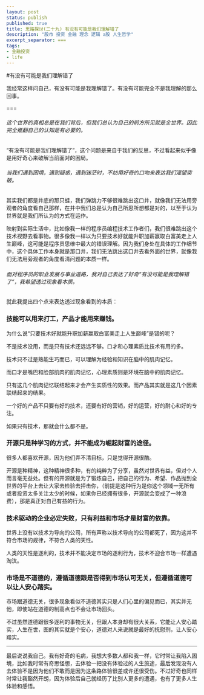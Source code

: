 ```yaml
---
layout: post
status: publish
published: true
title: 思路探讨(二十九) 有没有可能是我们理解错了
description: "股市 投资 金融 理念 逻辑 a股 人生哲学"
excerpt_separator: ===
tags:
- 金融投资
- life
---
```


#有没有可能是我们理解错了

我经常这样问自己，有没有可能是我理解错了。有没有可能完全不是我理解的那么回事。

===

###### 这个世界的真相总是在我们背后，但我们总认为自己的前方所见就是全世界。因此完全推翻自己的认知是有必要的。

“有没有可能是我们理解错了”，这个问题是来自于我们的反思，不过看起来似乎像是用好奇心来破解当前面对的困局。

###### 当我们遇到困境，遇到疑惑，遇到迷茫时，不妨用好奇的口吻来表达我们渴望突破。

其实我们都是井底的那只蛙，我们弹跳力不够很难跳出这口井，就像我们无法用旁观者的角度看自己那样，在井中我们总是认为自己所思所想都是对的，以至于认为世界就是我们所认为的方式在运作。

映射到实际生活中，比如像我一样的程序员编程技术工作者们，我们很难跳出这个技术视野去看事物。很多像我一样以为只要技术好就能升职加薪赢取白富美走上人生巅峰，这可能是程序员思维中最大的错误理解。因为我们身处在具体的工作细节中，这个具体工作本身就是那口井，我们无法跳出这口井去看外面的世界，就像我们无法用旁观者的角度看清问题的本质一样。

###### 面对程序员的职业发展与事业道路，我对自己表达了好奇“有没可能是我理解错了”，我希望透过现象看本质。

就此我提出四个点来表达透过现象看到的本质：

### 技能可以用来打工，产品才能用来赚钱。

为什么说“只要技术好就能升职加薪赢取白富美走上人生巅峰”是错的呢？

不是技术没用，而是只有技术还远远不够。口才和心理素质比技术有用的多。

技术只不过是熟能生巧而已，可以理解为经验和知识在脑中的肌肉记忆。

而口才是嘴巴和脸部肌肉的肌肉记忆，心理素质则是环境在脑中的肌肉记忆。

只有这几个肌肉记忆联结起来才会产生实质性的效果。而产品其实就是这几个因素联结起来的结果。

一个好的产品不只要有好的技术，还要有好的营销，好的运营，好的耐心和好的专注。

如果只有技术，那就会什么都不是。

### 开源只是种学习的方式，并不能成为崛起财富的途径。

很多人都喜欢开源，因为他们弄不清目标，只是觉得开源很酷。

开源是种精神，这种精神很多种，有的纯粹为了分享，虽然对世界有益，但对个人而言毫无益处。但有的开源就是为了锻炼自己，把自己的行为、希望、作品抛到全世界的平台上去让大家去检验去抨击你，（前提是这种行为是你这个领域一无所有或者投资太多关注太少的时候，如果你已经拥有很多，开源就会变成了一种浪费），那是真正对自己有益的行为。

### 技术驱动的企业必定失败，只有利益和市场才是财富的依靠。

世界上没有以技术为导向的公司，所有声称以技术导向的公司都死了，因为这并不符合市场的规律，不符合人类的天性。

人类的天性是逐利的，技术并不能决定市场的逐利行为，技术不迎合市场一样遭遇淘汰。

### 市场是不道德的，遵循道德跟是否得到市场认可无关，但遵循道德可以让人安心踏实。

市场跟道德无关，很多现象看似不道德其实只是人们心里的偏见而已，其实并无他，即使站在道德的制高点也不会让市场回头。

不过虽然道德跟很多逐利的事物无关，但跟人本身却有很大关系，它能让人安心踏实，人生在世，图的其实就是个安心，道德对人来说就是最好的抚慰剂，让人安心踏实。

----

最后说说我自己。我有好奇的毛病，我想大多数人都和我一样，它时常让我陷入困境，比如我时常有奇思怪想，去体验一把没有体验过的人生旅途，最后发现没有人去体验不是因为他们不敢而是因为这条路体验很差或许还很受伤。不过好奇也同样时常让我豁然开朗，因为体验后自己就经历了比别人更多的遭遇，也有了更多人生体验和感悟。

